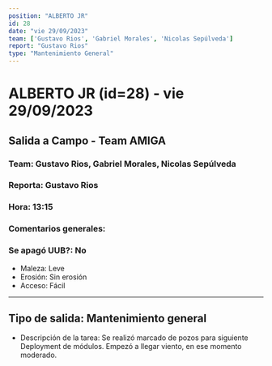 ```yaml
---
position: "ALBERTO JR"
id: 28
date: "vie 29/09/2023"
team: ['Gustavo Rios', 'Gabriel Morales', 'Nicolas Sepúlveda']
report: "Gustavo Rios"
type: "Mantenimiento General"
---
```


# ALBERTO JR (id=28) - vie 29/09/2023
## Salida a Campo - Team AMIGA
### Team: Gustavo Rios, Gabriel Morales, Nicolas Sepúlveda
### Reporta: Gustavo Rios
### Hora: 13:15
### Comentarios generales: 
### Se apagó UUB?: No 
- Maleza: Leve
- Erosión: Sin erosión
- Acceso: Fácil
---------
## Tipo de salida: Mantenimiento general
   - Descripción de la tarea: Se realizó marcado de pozos para siguiente Deployment de módulos. Empezó a llegar viento, en ese momento moderado.
